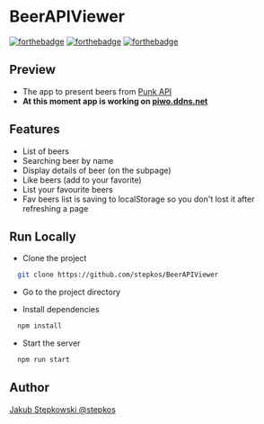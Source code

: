 # BeerAPIViewer

[![forthebadge](https://forthebadge.com/images/badges/built-with-love.svg)](https://forthebadge.com)
[![forthebadge](https://forthebadge.com/images/badges/ages-18.svg)](https://forthebadge.com)
[![forthebadge](https://forthebadge.com/images/badges/uses-css.svg)](https://forthebadge.com)


## Preview
- The app to present beers from [Punk API](https://punkapi.com/documentation/v2)
- <b>At this moment app is working on [piwo.ddns.net](http://piwo.ddns.net/)</b>

## Features
- List of beers
- Searching beer by name
- Display details of beer (on the subpage)
- Like beers (add to your favorite)
- List your favourite beers
- Fav beers list is saving to localStorage so you don't lost it after refreshing a page

## Run Locally
- Clone the project
```bash
  git clone https://github.com/stepkos/BeerAPIViewer
```

- Go to the project directory

- Install dependencies
```bash
  npm install
```

- Start the server
```bash
  npm run start
```

## Author
[Jakub Stępkowski @stepkos](https://www.github.com/stepkos)
